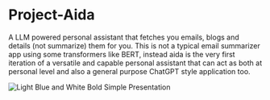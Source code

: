 # Project-Aida

A LLM powered personal assistant that fetches you emails, blogs and details (not summarize) them for you. This is not a typical email summarizer app using some transformers like BERT, instead aida is the very first iteration of a versatile and capable personal assistant that can act as both at personal level and also a general purpose ChatGPT style application too. 

![Light Blue and White Bold Simple Presentation](https://github.com/kailas711/Project-Aida/assets/89206677/bad0119f-e41b-43fb-be90-d42fb689f4d8)
